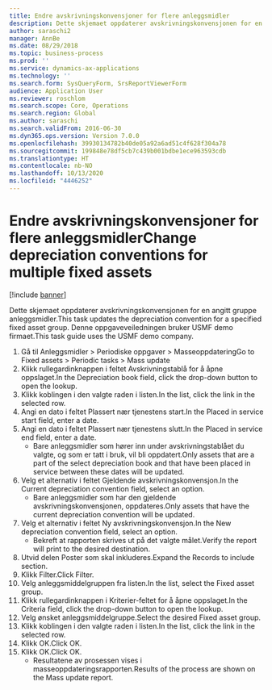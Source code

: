 ```yaml
---
title: Endre avskrivningskonvensjoner for flere anleggsmidler
description: Dette skjemaet oppdaterer avskrivningskonvensjonen for en angitt gruppe anleggsmidler.
author: saraschi2
manager: AnnBe
ms.date: 08/29/2018
ms.topic: business-process
ms.prod: ''
ms.service: dynamics-ax-applications
ms.technology: ''
ms.search.form: SysQueryForm, SrsReportViewerForm
audience: Application User
ms.reviewer: roschlom
ms.search.scope: Core, Operations
ms.search.region: Global
ms.author: saraschi
ms.search.validFrom: 2016-06-30
ms.dyn365.ops.version: Version 7.0.0
ms.openlocfilehash: 39930134782b40de05a92a6ad51c4f628f304a78
ms.sourcegitcommit: 199848e78df5cb7c439b001bdbe1ece963593cdb
ms.translationtype: HT
ms.contentlocale: nb-NO
ms.lasthandoff: 10/13/2020
ms.locfileid: "4446252"
---
```

# <a name="change-depreciation-conventions-for-multiple-fixed-assets"></a><span data-ttu-id="f5e5e-103">Endre avskrivningskonvensjoner for flere anleggsmidler</span><span class="sxs-lookup"><span data-stu-id="f5e5e-103">Change depreciation conventions for multiple fixed assets</span></span>

[!include [banner](../../includes/banner.md)]

<span data-ttu-id="f5e5e-104">Dette skjemaet oppdaterer avskrivningskonvensjonen for en angitt gruppe anleggsmidler.</span><span class="sxs-lookup"><span data-stu-id="f5e5e-104">This task updates the depreciation convention for a specified fixed asset group.</span></span> <span data-ttu-id="f5e5e-105">Denne oppgaveveiledningen bruker USMF demo firmaet.</span><span class="sxs-lookup"><span data-stu-id="f5e5e-105">This task guide uses the USMF demo company.</span></span>

1. <span data-ttu-id="f5e5e-106">Gå til Anleggsmidler > Periodiske oppgaver > Masseoppdatering</span><span class="sxs-lookup"><span data-stu-id="f5e5e-106">Go to Fixed assets > Periodic tasks > Mass update</span></span>
2. <span data-ttu-id="f5e5e-107">Klikk rullegardinknappen i feltet Avskrivningstablå for å åpne oppslaget.</span><span class="sxs-lookup"><span data-stu-id="f5e5e-107">In the Depreciation book field, click the drop-down button to open the lookup.</span></span>
3. <span data-ttu-id="f5e5e-108">Klikk koblingen i den valgte raden i listen.</span><span class="sxs-lookup"><span data-stu-id="f5e5e-108">In the list, click the link in the selected row.</span></span>
4. <span data-ttu-id="f5e5e-109">Angi en dato i feltet Plassert nær tjenestens start.</span><span class="sxs-lookup"><span data-stu-id="f5e5e-109">In the Placed in service start field, enter a date.</span></span>
5. <span data-ttu-id="f5e5e-110">Angi en dato i feltet Plassert nær tjenestens slutt.</span><span class="sxs-lookup"><span data-stu-id="f5e5e-110">In the Placed in service end field, enter a date.</span></span>
    * <span data-ttu-id="f5e5e-111">Bare anleggsmidler som hører inn under avskrivningstablået du valgte, og som er tatt i bruk, vil bli oppdatert.</span><span class="sxs-lookup"><span data-stu-id="f5e5e-111">Only assets that are a part of the select depreciation book and that have been placed in service between these dates will be updated.</span></span>  
6. <span data-ttu-id="f5e5e-112">Velg et alternativ i feltet Gjeldende avskrivningskonvensjon.</span><span class="sxs-lookup"><span data-stu-id="f5e5e-112">In the Current depreciation convention field, select an option.</span></span>
    * <span data-ttu-id="f5e5e-113">Bare anleggsmidler som har den gjeldende avskrivningskonvensjonen, oppdateres.</span><span class="sxs-lookup"><span data-stu-id="f5e5e-113">Only assets that have the current depreciation convention will be updated.</span></span>  
7. <span data-ttu-id="f5e5e-114">Velg et alternativ i feltet Ny avskrivningskonvensjon.</span><span class="sxs-lookup"><span data-stu-id="f5e5e-114">In the New depreciation convention field, select an option.</span></span>
    * <span data-ttu-id="f5e5e-115">Bekreft at rapporten skrives ut på det valgte målet.</span><span class="sxs-lookup"><span data-stu-id="f5e5e-115">Verify the report will print to the desired destination.</span></span>  
8. <span data-ttu-id="f5e5e-116">Utvid delen Poster som skal inkluderes.</span><span class="sxs-lookup"><span data-stu-id="f5e5e-116">Expand the Records to include section.</span></span>
9. <span data-ttu-id="f5e5e-117">Klikk Filter.</span><span class="sxs-lookup"><span data-stu-id="f5e5e-117">Click Filter.</span></span>
10. <span data-ttu-id="f5e5e-118">Velg anleggsmiddelgruppen fra listen.</span><span class="sxs-lookup"><span data-stu-id="f5e5e-118">In the list, select the Fixed asset group.</span></span>
11. <span data-ttu-id="f5e5e-119">Klikk rullegardinknappen i Kriterier-feltet for å åpne oppslaget.</span><span class="sxs-lookup"><span data-stu-id="f5e5e-119">In the Criteria field, click the drop-down button to open the lookup.</span></span>
12. <span data-ttu-id="f5e5e-120">Velg ønsket anleggsmiddelgruppe.</span><span class="sxs-lookup"><span data-stu-id="f5e5e-120">Select the desired Fixed asset group.</span></span>
13. <span data-ttu-id="f5e5e-121">Klikk koblingen i den valgte raden i listen.</span><span class="sxs-lookup"><span data-stu-id="f5e5e-121">In the list, click the link in the selected row.</span></span>
14. <span data-ttu-id="f5e5e-122">Klikk OK.</span><span class="sxs-lookup"><span data-stu-id="f5e5e-122">Click OK.</span></span>
15. <span data-ttu-id="f5e5e-123">Klikk OK.</span><span class="sxs-lookup"><span data-stu-id="f5e5e-123">Click OK.</span></span>
    *  <span data-ttu-id="f5e5e-124">Resultatene av prosessen vises i masseoppdateringsrapporten.</span><span class="sxs-lookup"><span data-stu-id="f5e5e-124">Results of the process are shown on the Mass update report.</span></span>     

